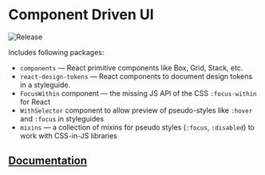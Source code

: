 # Component Driven UI

![Release](https://github.com/component-driven/ui/workflows/Release/badge.svg)

Includes following packages:

- `components` — React primitive components like Box, Grid, Stack, etc.
- `react-design-tokens` — React components to document design tokens in a styleguide.
- `FocusWithin` component — the missing JS API of the CSS `:focus-within` for React
- `WithSelector` component to allow preview of pseudo-styles like `:hover` and `:focus` in styleguides
- `mixins` — a collection of mixins for pseudo styles (`:focus`, `:disabled`) to work with CSS-in-JS libraries

## [Documentation](https://react-focus-utils.netlify.com)
